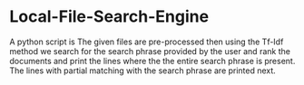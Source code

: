 # Local-File-Search-Engine
 A python script is The given files are pre-processed then using the Tf-Idf method we search for the search phrase provided by the user and rank the documents and print the lines where the the entire search phrase is present. The lines with partial matching with the search phrase are printed next.
